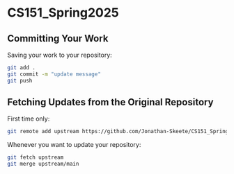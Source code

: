 # CS151_Spring2025

## Committing Your Work
Saving your work to your repository:
```sh
git add .
git commit -m "update message"
git push
```

## Fetching Updates from the Original Repository
First time only:
```sh
git remote add upstream https://github.com/Jonathan-Skeete/CS151_Spring2025.git
```
Whenever you want to update your repository:
```sh
git fetch upstream
git merge upstream/main
```